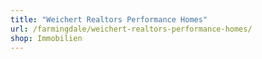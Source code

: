 ```yaml
---
title: "Weichert Realtors Performance Homes"
url: /farmingdale/weichert-realtors-performance-homes/
shop: Immobilien
---
```

